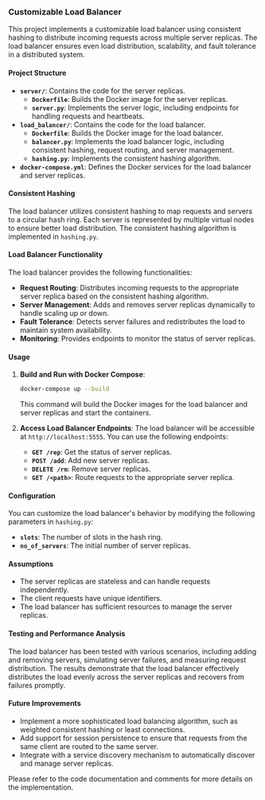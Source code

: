 ### Customizable Load Balancer

This project implements a customizable load balancer using consistent hashing to distribute incoming requests across multiple server replicas. The load balancer ensures even load distribution, scalability, and fault tolerance in a distributed system.

#### Project Structure

*   **`server/`**: Contains the code for the server replicas.
    *   **`Dockerfile`**: Builds the Docker image for the server replicas.
    *   **`server.py`**: Implements the server logic, including endpoints for handling requests and heartbeats.
*   **`load_balancer/`**: Contains the code for the load balancer.
    *   **`Dockerfile`**: Builds the Docker image for the load balancer.
    *   **`balancer.py`**: Implements the load balancer logic, including consistent hashing, request routing, and server management.
    *   **`hashing.py`**: Implements the consistent hashing algorithm.
*   **`docker-compose.yml`**: Defines the Docker services for the load balancer and server replicas.

#### Consistent Hashing

The load balancer utilizes consistent hashing to map requests and servers to a circular hash ring. Each server is represented by multiple virtual nodes to ensure better load distribution. The consistent hashing algorithm is implemented in `hashing.py`.

#### Load Balancer Functionality

The load balancer provides the following functionalities:

*   **Request Routing**: Distributes incoming requests to the appropriate server replica based on the consistent hashing algorithm.
*   **Server Management**: Adds and removes server replicas dynamically to handle scaling up or down.
*   **Fault Tolerance**: Detects server failures and redistributes the load to maintain system availability.
*   **Monitoring**: Provides endpoints to monitor the status of server replicas.

#### Usage

1.  **Build and Run with Docker Compose**:
    ```bash
    docker-compose up --build
    ```
    This command will build the Docker images for the load balancer and server replicas and start the containers.

2.  **Access Load Balancer Endpoints**:
    The load balancer will be accessible at `http://localhost:5555`. You can use the following endpoints:
    *   **`GET /rep`**: Get the status of server replicas.
    *   **`POST /add`**: Add new server replicas.
    *   **`DELETE /rm`**: Remove server replicas.
    *   **`GET /<path>`**: Route requests to the appropriate server replica.

#### Configuration

You can customize the load balancer's behavior by modifying the following parameters in `hashing.py`:

*   **`slots`**: The number of slots in the hash ring.
*   **`no_of_servers`**: The initial number of server replicas.

#### Assumptions

*   The server replicas are stateless and can handle requests independently.
*   The client requests have unique identifiers.
*   The load balancer has sufficient resources to manage the server replicas.

#### Testing and Performance Analysis

The load balancer has been tested with various scenarios, including adding and removing servers, simulating server failures, and measuring request distribution. The results demonstrate that the load balancer effectively distributes the load evenly across the server replicas and recovers from failures promptly.

#### Future Improvements

*   Implement a more sophisticated load balancing algorithm, such as weighted consistent hashing or least connections.
*   Add support for session persistence to ensure that requests from the same client are routed to the same server.
*   Integrate with a service discovery mechanism to automatically discover and manage server replicas.

Please refer to the code documentation and comments for more details on the implementation.